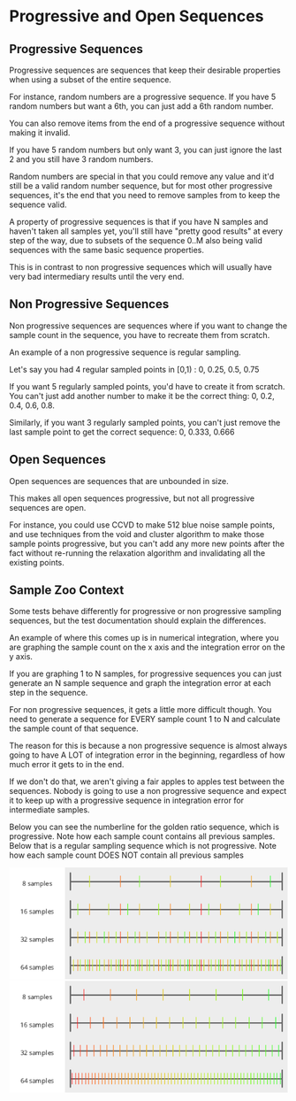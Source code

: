 # Progressive and Open Sequences

## Progressive Sequences

Progressive sequences are sequences that keep their desirable properties when using a subset of the entire sequence.

For instance, random numbers are a progressive sequence.  If you have 5 random numbers but want a 6th, you can just add a 6th random number.

You can also remove items from the end of a progressive sequence without making it invalid.

If you have 5 random numbers but only want 3, you can just ignore the last 2 and you still have 3 random numbers.

Random numbers are special in that you could remove any value and it'd still be a valid random number sequence, but for most other progressive sequences, it's the end that you need to remove samples from to keep the sequence valid.

A property of progressive sequences is that if you have N samples and haven't taken all samples yet, you'll still have "pretty good results" at every step of the way, due to subsets of the sequence 0..M also being valid sequences with the same basic sequence properties.

This is in contrast to non progressive sequences which will usually have very bad intermediary results until the very end.

## Non Progressive Sequences

Non progressive sequences are sequences where if you want to change the sample count in the sequence, you have to recreate them from scratch.

An example of a non progressive sequence is regular sampling.

Let's say you had 4 regular sampled points in [0,1) : 0, 0.25, 0.5, 0.75

If you want 5 regularly sampled points, you'd have to create it from scratch.  You can't just add another number to make it be the correct thing:  0, 0.2, 0.4, 0.6, 0.8.

Similarly, if you want 3 regularly sampled points, you can't just remove the last sample point to get the correct sequence: 0, 0.333, 0.666

## Open Sequences

Open sequences are sequences that are unbounded in size.

This makes all open sequences progressive, but not all progressive sequences are open.

For instance, you could use CCVD to make 512 blue noise sample points, and use techniques from the void and cluster algorithm to make those sample points progressive, but you can't add any more new points after the fact without re-running the relaxation algorithm and invalidating all the existing points.

## Sample Zoo Context

Some tests behave differently for progressive or non progressive sampling sequences, but the test documentation should explain the differences.

An example of where this comes up is in numerical integration, where you are graphing the sample count on the x axis and the integration error on the y axis.

If you are graphing 1 to N samples, for progressive sequences you can just generate an N sample sequence and graph the integration error at each step in the sequence.

For non progressive sequences, it gets a little more difficult though.  You need to generate a sequence for EVERY sample count 1 to N and calculate the sample count of that sequence.

The reason for this is because a non progressive sequence is almost always going to have A LOT of integration error in the beginning, regardless of how much error it gets to in the end.

If we don't do that, we aren't giving a fair apples to apples test between the sequences.  Nobody is going to use a non progressive sequence and expect it to keep up with a progressive sequence in integration error for intermediate samples.

Below you can see the numberline for the golden ratio sequence, which is progressive. Note how each sample count contains all previous samples.  Below that is a regular sampling sequence which is not progressive. Note how each sample count DOES NOT contain all previous samples

![RegularJittered](../output/_1d/samples/irrational_numbers/MakeNumberline_GoldenRatio.png)  
![RegularJittered](../output/_1d/samples/regular/MakeNumberline_RegularCenteredOffset.png)  